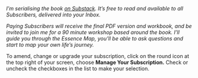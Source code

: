 _I’m serialising the book [on Substack](https://nicolafisherwriter.com). It’s free to read and available to all Subscribers, delivered into your Inbox._

_Paying Subscribers will receive the final PDF version and workbook, and be invited to join me for a 90 minute workshop based around the book. I’ll guide you through the Essence Map, you’ll be able to ask questions and start to map your own life’s journey._

To amend, change or upgrade your subscription, click on the round icon at the top right of your screen, choose **Manage Your Subscription.** Check or uncheck the checkboxes in the list to make your selection.